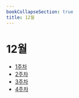 ```yaml
---
bookCollapseSection: true
title: 12월
---
```

# 12월

- [1주차](Coding%20Test/23.12/1주차/%5Findex.md)
- [2주차](Coding%20Test/23.12/2주차/%5Findex.md)
- [3주차](Coding%20Test/23.12/3주차/%5Findex.md)
- [4주차](Coding%20Test/23.12/4주차/%5Findex.md)
